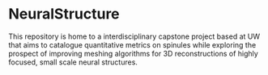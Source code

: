 # NeuralStructure
This repository is home to a interdisciplinary capstone project based at UW that aims to catalogue quantitative metrics on spinules while exploring the prospect of improving meshing algorithms for 3D reconstructions of highly focused, small scale neural structures. 
